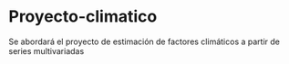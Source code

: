 # Proyecto-climatico
Se abordará el proyecto de estimación de factores climáticos a partir de series multivariadas
